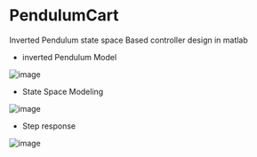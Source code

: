 # PendulumCart
Inverted Pendulum state space Based controller design in matlab

- inverted Pendulum Model

![image](https://user-images.githubusercontent.com/49723556/100709582-b878ee00-33f1-11eb-9304-9971792681c7.png)

- State Space Modeling

![image](https://user-images.githubusercontent.com/49723556/100709671-dfcfbb00-33f1-11eb-94f7-1530dcef7f54.png)

- Step response

![image](https://user-images.githubusercontent.com/56678537/100710084-85832a00-33f2-11eb-9aa9-e92a75dba242.png)
